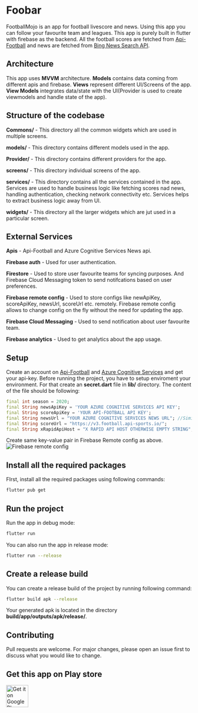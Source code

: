 # Foobar

FootballMojo is an app for football livescore and news. Using this app you can follow your favourite team and leagues. This app is purely built in flutter with firebase as the backend.
All the football scores are fetched from [Api-Football](https://www.api-football.com/) and news are fetched from [Bing News Search API](https://www.microsoft.com/en-us/bing/apis/bing-news-search-api).

## Architecture
This app uses **MVVM** architecture. **Models** contains data coming from different apis and firebase. **Views** represent different UI/Screens of the app. **View Models** integrates data/state with the UI(Provider is used to create viewmodels and handle state of the app).

## Structure of the codebase
**Commons/** - This directory all the common widgets which are used in multiple screens.

**models/** - This directory contains different models used in the app.

**Provider/** - This directory contains different providers for the app.

**screens/** - This directory individual screens of the app. 

**services/** - This directory contains all the services contained in the app. Services are used to handle business logic like fetching scores nad news, handling authentication, checking network connectivity etc. Services helps to extract business logic away from UI.

**widgets/** - This directory all the larger widgets which are jut used in a particular screen.

## External Services
**Apis** - Api-Football and Azure Cognitive Services News api.

**Firebase auth** - Used for user authentication.

**Firestore** - Used to store user favourite teams for syncing purposes. And Firebase Cloud Messaging token to send notifcations based on user preferences.

**Firebase remote config** - Used to store configs like newApiKey, scoreApiKey, newsUrl, scoreUrl etc. remotely. Firebase remote config allows to change config on the fly without the need for updating the app.

**Firebase Cloud Messaging** - Used to send notification about user favourite team.

**Firebase analytics** - Used to get analytics about the app usage.

## Setup
Create an account on [Api-Football](https://www.api-football.com/) and [Azure Cognitive Services](https://azure.microsoft.com/en-in/services/cognitive-services/) and get your api-key.
Before running the project, you have to setup enviroment your environment. For that create an **secret.dart** file in **lib/** directory. The content of the file should be following:
```dart
final int season = 2020;
final String newsApiKey = 'YOUR AZURE COGNITIVE SERVICES API KEY';
final String scoreApiKey = 'YOUR API-FOOTBALL API KEY';
final String newsUrl = "YOUR AZURE COGNITIVE SERVICES NEWS URL"; //Similar to https://username.cognitiveservices.azure.com/bing/v7.0/news/search
final String scoreUrl = "https://v3.football.api-sports.io/";
final String xRapidApiHost = "X RAPID API HOST OTHERWISE EMPTY STRING";
```
Create same key-value pair in Firebase Remote config as above.
![Firebase remote config](https://res.cloudinary.com/doy9hqxr1/image/upload/v1622277835/Screenshot_2021-05-29_at_13.59.03_moziwt.png)

## Install all the required packages
FIrst, install all the required packages using following commands:
```bash
flutter pub get
```

## Run the project
Run the app in debug mode:
```bash
flutter run
```
You can also run the app in release mode:
```bash
flutter run --release
```

## Create a release build

You can create a release build of the project by running following command:

```bash
flutter build apk --release
```
Your generated apk is located in the directory **build/app/outputs/apk/release/**.

## Contributing
Pull requests are welcome. For major changes, please open an issue first to discuss what you would like to change.

## Get this app on Play store
<a href="https://play.google.com/store/apps/details?id=org.wikiedufoundation.wikiedudashboard.release"><img alt="Get it on Google Play" src="https://play.google.com/intl/en_us/badges/images/generic/en-play-badge.png" height=60px /></a>